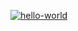 [![hello-world](https://github.com/SunBro322/hexlet_pytest/actions/workflows/hello-world.yml/badge.svg)](https://github.com/SunBro322/hexlet_pytest/actions/workflows/hello-world.yml)